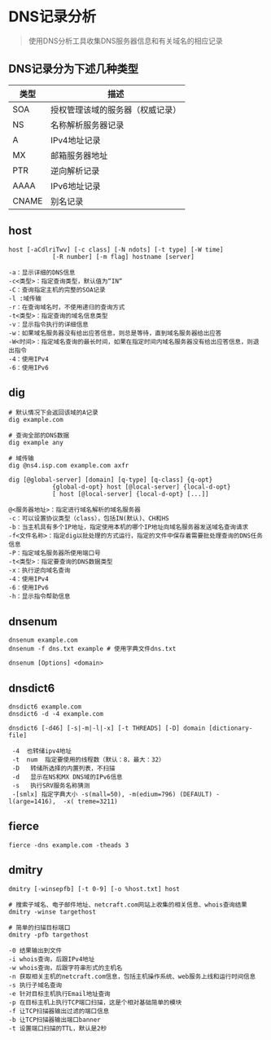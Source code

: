 # DNS记录分析
> 使用DNS分析工具收集DNS服务器信息和有关域名的相应记录

## DNS记录分为下述几种类型
类型 | 描述
-|-
SOA|授权管理该域的服务器（权威记录）
NS|名称解析服务器记录
A|IPv4地址记录
MX|邮箱服务器地址
PTR|逆向解析记录
AAAA|IPv6地址记录
CNAME|别名记录

## host

```shell
host [-aCdlriTwv] [-c class] [-N ndots] [-t type] [-W time]
            [-R number] [-m flag] hostname [server]

-a：显示详细的DNS信息
-c<类型>：指定查询类型，默认值为“IN“
-C：查询指定主机的完整的SOA记录
-l :域传输
-r：在查询域名时，不使用递归的查询方式
-t<类型>：指定查询的域名信息类型
-v：显示指令执行的详细信息
-w：如果域名服务器没有给出应答信息，则总是等待，直到域名服务器给出应答
-W<时间>：指定域名查询的最长时间，如果在指定时间内域名服务器没有给出应答信息，则退出指令
-4：使用IPv4
-6：使用IPv6
```

## dig

```shell
# 默认情况下会返回该域的A记录
dig example.com

# 查询全部的DNS数据
dig example any

# 域传输
dig @ns4.isp.com example.com axfr

dig [@global-server] [domain] [q-type] [q-class] {q-opt}
            {global-d-opt} host [@local-server] {local-d-opt}
            [ host [@local-server] {local-d-opt} [...]]

@<服务器地址>：指定进行域名解析的域名服务器
-c：可以设置协议类型（class），包括IN(默认)、CH和HS
-b：当主机具有多个IP地址，指定使用本机的哪个IP地址向域名服务器发送域名查询请求
-f<文件名称>：指定dig以批处理的方式运行，指定的文件中保存着需要批处理查询的DNS任务信息
-P：指定域名服务器所使用端口号
-t<类型>：指定要查询的DNS数据类型
-x：执行逆向域名查询
-4：使用IPv4
-6：使用IPv6
-h：显示指令帮助信息
```

## dnsenum

```shell
dnsenum example.com
dnsenum -f dns.txt example # 使用字典文件dns.txt

dnsenum [Options] <domain> 
```

## dnsdict6

```shell
dnsdict6 example.com
dnsdict6 -d -4 example.com

dnsdict6 [-d46] [-s|-m|-l|-x] [-t THREADS] [-D] domain [dictionary-file]

 -4  也转储ipv4地址
 -t  num  指定要使用的线程数（默认：8，最大：32）
 -D   转储所选择的内置列表，不扫描
 -d   显示在NS和MX DNS域的IPv6信息
 -s   执行SRV服务名称猜测
 -[smlx] 指定字典大小 -s(mall=50), -m(edium=796) (DEFAULT) -l(arge=1416),  -x( treme=3211)
```

## fierce

```shell
fierce -dns example.com -theads 3
```

## dmitry

```shell
dmitry [-winsepfb] [-t 0-9] [-o %host.txt] host

# 搜索子域名、电子邮件地址、netcraft.com网站上收集的相关信息、whois查询结果
dmitry -winse targethost

# 简单的扫描目标端口
dmitry -pfb targethost

-0 结果输出到文件
-i whois查询，后跟IPv4地址
-w whois查询，后跟字符串形式的主机名
-n 获取相关主机的netcraft.com信息，包括主机操作系统、web服务上线和运行时间信息
-s 执行子域名查询
-e 针对目标主机执行Email地址查询
-p 在目标主机上执行TCP端口扫描，这是个相对基础简单的模块
-f 让TCP扫描器输出过滤的端口信息
-b 让TCP扫描器输出端口banner
-t 设置端口扫描的TTL，默认是2秒
```